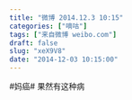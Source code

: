 ```yaml
---
title: "微博 2014.12.3 10:15"
categories: ["嘀咕"]
tags: ["来自微博 weibo.com"]
draft: false
slug: "xeX9V8"
date: "2014-12-03 10:15:00"
---
```


<p>#妈癌# 果然有这种病 ​​​​</p>
